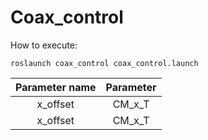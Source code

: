 # Coax_control

How to execute:

```
roslaunch coax_control coax_control.launch
```

|Parameter name|Parameter |
|:---:|:---:|
|x_offset|CM_x_T|
|x_offset|CM_x_T|


